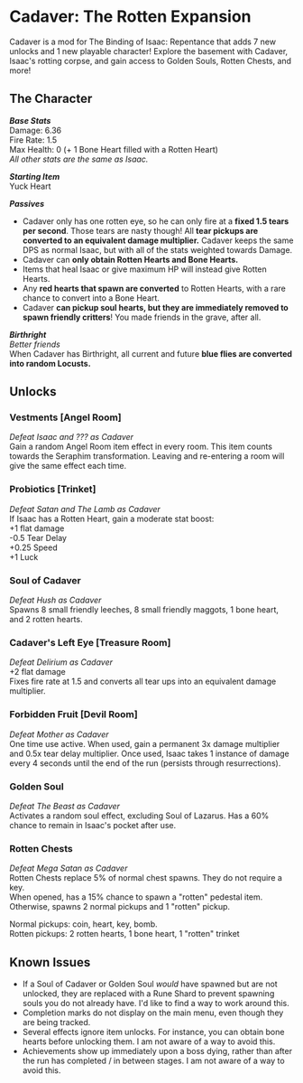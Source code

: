 
# Cadaver: The Rotten Expansion
Cadaver is a mod for The Binding of Isaac: Repentance that adds 7 new unlocks and 1 new playable character! Explore the basement with Cadaver, Isaac's rotting corpse, and gain access to Golden Souls, Rotten Chests, and more!

## The Character
***Base Stats***  
Damage: 6.36  
Fire Rate: 1.5  
Max Health: 0 (+ 1 Bone Heart filled with a Rotten Heart)  
*All other stats are the same as Isaac.*  

***Starting Item***   
Yuck Heart   

***Passives***
* Cadaver only has one rotten eye, so he can only fire at a **fixed 1.5 tears per second**. Those tears are nasty though! All **tear pickups are converted to an equivalent damage multiplier.** Cadaver keeps the same DPS as normal Isaac, but with all of the stats weighted towards Damage.
* Cadaver can **only obtain Rotten Hearts and Bone Hearts.** 
* Items that heal Isaac or give maximum HP will instead give Rotten Hearts.
* Any **red hearts that spawn are converted** to Rotten Hearts, with a rare chance to convert into a Bone Heart.
* Cadaver **can pickup soul hearts, but they are immediately removed to spawn friendly critters**! You made friends in the grave, after all.

***Birthright***  
*Better friends*  
When Cadaver has Birthright, all current and future **blue flies are converted into random Locusts.** 

## Unlocks
### Vestments [Angel Room]
*Defeat Isaac and ??? as Cadaver*  
Gain a random Angel Room item effect in every room. This item counts towards the Seraphim transformation. Leaving and re-entering a room will give the same effect each time.

### Probiotics [Trinket]
*Defeat Satan and The Lamb as Cadaver*  
If Isaac has a Rotten Heart, gain a moderate stat boost:  
+1 flat damage  
-0.5 Tear Delay  
+0.25 Speed  
+1 Luck

### Soul of Cadaver
*Defeat Hush as Cadaver*  
Spawns 8 small friendly leeches, 8 small friendly maggots, 1 bone heart, and 2 rotten hearts.

### Cadaver's Left Eye [Treasure Room]
*Defeat Delirium as Cadaver*  
+2 flat damage  
Fixes fire rate at 1.5 and converts all tear ups into an equivalent damage multiplier.

### Forbidden Fruit [Devil Room]
*Defeat Mother as Cadaver*  
One time use active. When used, gain a permanent 3x damage multiplier and 0.5x tear delay multiplier. Once used, Isaac takes 1 instance of damage every 4 seconds until the end of the run (persists through resurrections).

### Golden Soul
*Defeat The Beast as Cadaver*  
Activates a random soul effect, excluding Soul of Lazarus. Has a 60% chance to remain in Isaac's pocket after use.

### Rotten Chests
*Defeat Mega Satan as Cadaver*  
Rotten Chests replace 5% of normal chest spawns. They do not require a key.  
When opened, has a 15% chance to spawn a "rotten" pedestal item. Otherwise, spawns 2 normal pickups and 1 "rotten" pickup.  

Normal pickups: coin, heart, key, bomb.  
Rotten pickups: 2 rotten hearts, 1 bone heart, 1 "rotten" trinket  

## Known Issues
* If a Soul of Cadaver or Golden Soul *would* have spawned but are not unlocked, they are replaced with a Rune Shard to prevent spawning souls you do not already have. I'd like to find a way to work around this.
* Completion marks do not display on the main menu, even though they are being tracked.
* Several effects ignore item unlocks. For instance, you can obtain bone hearts before unlocking them. I am not aware of a way to avoid this.
* Achievements show up immediately upon a boss dying, rather than after the run has completed / in between stages. I am not aware of a way to avoid this.
